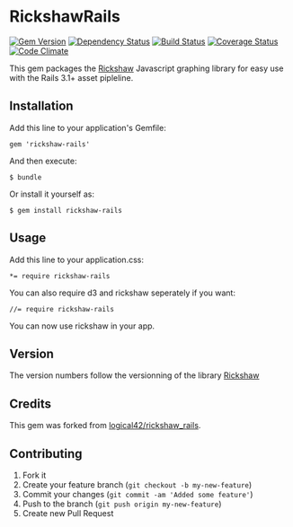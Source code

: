 # RickshawRails

[![Gem Version](https://badge.fury.io/rb/rickshaw-rails.svg)](http://badge.fury.io/rb/rickshaw-rails) [![Dependency Status](https://gemnasium.com/GRoguelon/rickshaw-rails.svg)](https://gemnasium.com/GRoguelon/rickshaw-rails) [![Build Status](https://travis-ci.org/GRoguelon/rickshaw-rails.svg?branch=master)](https://travis-ci.org/GRoguelon/rickshaw-rails) [![Coverage Status](https://coveralls.io/repos/GRoguelon/rickshaw-rails/badge.png?branch=master)](https://coveralls.io/r/GRoguelon/rickshaw-rails?branch=master) [![Code Climate](https://codeclimate.com/github/GRoguelon/rickshaw-rails.png)](https://codeclimate.com/github/GRoguelon/rickshaw-rails)

This gem packages the [Rickshaw](http://code.shutterstock.com/rickshaw/)
Javascript graphing library for easy use with the Rails 3.1+ asset pipleline.

## Installation

Add this line to your application's Gemfile:

    gem 'rickshaw-rails'

And then execute:

    $ bundle

Or install it yourself as:

    $ gem install rickshaw-rails

## Usage

Add this line to your application.css:

    *= require rickshaw-rails

You can also require d3 and rickshaw seperately if you want:

    //= require rickshaw-rails

You can now use rickshaw in your app.

## Version

The version numbers follow the versionning of the library [Rickshaw](http://code.shutterstock.com/rickshaw/)

## Credits

This gem was forked from [logical42/rickshaw_rails](https://github.com/logical42/rickshaw_rails).

## Contributing

1. Fork it
2. Create your feature branch (`git checkout -b my-new-feature`)
3. Commit your changes (`git commit -am 'Added some feature'`)
4. Push to the branch (`git push origin my-new-feature`)
5. Create new Pull Request
